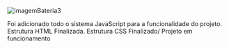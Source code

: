 ![imagemBateria3](https://user-images.githubusercontent.com/83568294/131061236-d7d06612-1f89-46e0-8f5b-49b5773364b8.png)


Foi adicionado todo o sistema JavaScript para a funcionalidade do projeto.
Estrutura HTML Finalizada.
Estrutura CSS Finalizado/
Projeto em funcionamento

